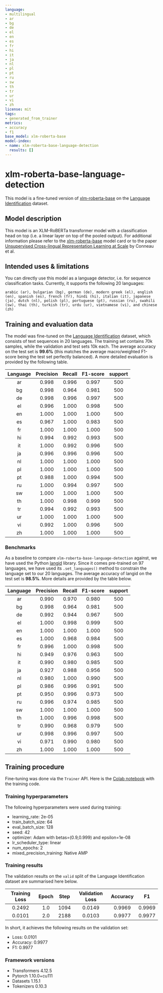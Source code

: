 ```yaml
---
language:
- multilingual
- ar
- bg
- de
- el
- en
- es
- fr
- hi
- it
- ja
- nl
- pl
- pt
- ru
- sw
- th
- tr
- ur
- vi
- zh
license: mit
tags:
- generated_from_trainer
metrics:
- accuracy
- f1
base_model: xlm-roberta-base
model-index:
- name: xlm-roberta-base-language-detection
  results: []
---
```


# xlm-roberta-base-language-detection

This model is a fine-tuned version of [xlm-roberta-base](https://huggingface.co/xlm-roberta-base) on the [Language Identification](https://huggingface.co/datasets/papluca/language-identification#additional-information) dataset.

## Model description

This model is an XLM-RoBERTa transformer model with a classification head on top (i.e. a linear layer on top of the pooled output). 
For additional information please refer to the [xlm-roberta-base](https://huggingface.co/xlm-roberta-base) model card or to the paper [Unsupervised Cross-lingual Representation Learning at Scale](https://arxiv.org/abs/1911.02116) by Conneau et al.

## Intended uses & limitations

You can directly use this model as a language detector, i.e. for sequence classification tasks. Currently, it supports the following 20 languages: 

`arabic (ar), bulgarian (bg), german (de), modern greek (el), english (en), spanish (es), french (fr), hindi (hi), italian (it), japanese (ja), dutch (nl), polish (pl), portuguese (pt), russian (ru), swahili (sw), thai (th), turkish (tr), urdu (ur), vietnamese (vi), and chinese (zh)`

## Training and evaluation data

The model was fine-tuned on the [Language Identification](https://huggingface.co/datasets/papluca/language-identification#additional-information) dataset, which consists of text sequences in 20 languages. The training set contains 70k samples, while the validation and test sets 10k each. The average accuracy on the test set is **99.6%** (this matches the average macro/weighted F1-score being the test set perfectly balanced). A more detailed evaluation is provided by the following table.

| Language | Precision | Recall | F1-score | support |
|:--------:|:---------:|:------:|:--------:|:-------:|
|ar        |0.998      |0.996   |0.997     |500      |
|bg        |0.998      |0.964   |0.981     |500      |
|de        |0.998      |0.996   |0.997     |500      |
|el        |0.996      |1.000   |0.998     |500      |
|en        |1.000      |1.000   |1.000     |500      |
|es        |0.967      |1.000   |0.983     |500      |
|fr        |1.000      |1.000   |1.000     |500      |
|hi        |0.994      |0.992   |0.993     |500      |
|it        |1.000      |0.992   |0.996     |500      |
|ja        |0.996      |0.996   |0.996     |500      |
|nl        |1.000      |1.000   |1.000     |500      |
|pl        |1.000      |1.000   |1.000     |500      |
|pt        |0.988      |1.000   |0.994     |500      |
|ru        |1.000      |0.994   |0.997     |500      |
|sw        |1.000      |1.000   |1.000     |500      |
|th        |1.000      |0.998   |0.999     |500      |
|tr        |0.994      |0.992   |0.993     |500      |
|ur        |1.000      |1.000   |1.000     |500      |
|vi        |0.992      |1.000   |0.996     |500      |
|zh        |1.000      |1.000   |1.000     |500      |

### Benchmarks

As a baseline to compare `xlm-roberta-base-language-detection` against, we have used the Python [langid](https://github.com/saffsd/langid.py) library. Since it comes pre-trained on 97 languages, we have used its `.set_languages()` method to constrain the language set to our 20 languages. The average accuracy of langid on the test set is **98.5%**. More details are provided by the table below.

| Language | Precision | Recall | F1-score | support |
|:--------:|:---------:|:------:|:--------:|:-------:|
|ar        |0.990      |0.970   |0.980     |500      |
|bg        |0.998      |0.964   |0.981     |500      |
|de        |0.992      |0.944   |0.967     |500      |
|el        |1.000      |0.998   |0.999     |500      |
|en        |1.000      |1.000   |1.000     |500      |
|es        |1.000      |0.968   |0.984     |500      |
|fr        |0.996      |1.000   |0.998     |500      |
|hi        |0.949      |0.976   |0.963     |500      |
|it        |0.990      |0.980   |0.985     |500      |
|ja        |0.927      |0.988   |0.956     |500      |
|nl        |0.980      |1.000   |0.990     |500      |
|pl        |0.986      |0.996   |0.991     |500      |
|pt        |0.950      |0.996   |0.973     |500      |
|ru        |0.996      |0.974   |0.985     |500      |
|sw        |1.000      |1.000   |1.000     |500      |
|th        |1.000      |0.996   |0.998     |500      |
|tr        |0.990      |0.968   |0.979     |500      |
|ur        |0.998      |0.996   |0.997     |500      |
|vi        |0.971      |0.990   |0.980     |500      |
|zh        |1.000      |1.000   |1.000     |500      |

## Training procedure

Fine-tuning was done via the `Trainer` API. Here is the [Colab notebook](https://colab.research.google.com/drive/15LJTckS6gU3RQOmjLqxVNBmbsBdnUEvl?usp=sharing) with the training code.

### Training hyperparameters

The following hyperparameters were used during training:
- learning_rate: 2e-05
- train_batch_size: 64
- eval_batch_size: 128
- seed: 42
- optimizer: Adam with betas=(0.9,0.999) and epsilon=1e-08
- lr_scheduler_type: linear
- num_epochs: 2
- mixed_precision_training: Native AMP

### Training results

The validation results on the `valid` split of the Language Identification dataset are summarised here below.

| Training Loss | Epoch | Step | Validation Loss | Accuracy | F1     |
|:-------------:|:-----:|:----:|:---------------:|:--------:|:------:|
| 0.2492        | 1.0   | 1094 | 0.0149          | 0.9969   | 0.9969 |
| 0.0101        | 2.0   | 2188 | 0.0103          | 0.9977   | 0.9977 |

In short, it achieves the following results on the validation set:
- Loss: 0.0101
- Accuracy: 0.9977
- F1: 0.9977

### Framework versions

- Transformers 4.12.5
- Pytorch 1.10.0+cu111
- Datasets 1.15.1
- Tokenizers 0.10.3
